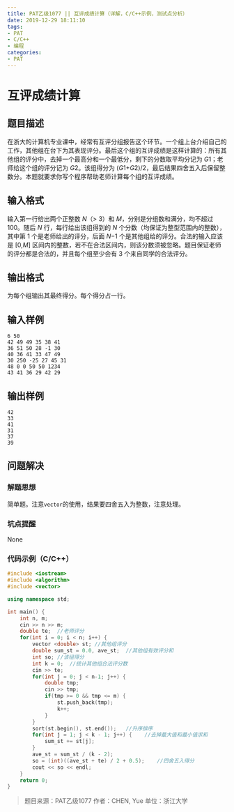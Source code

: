 ```yaml
---
title: PAT乙级1077 || 互评成绩计算（详解，C/C++示例，测试点分析）
date: 2019-12-29 18:11:10
tags:
- PAT
- C/C++
- 编程
categories:
- PAT
---
```


# **互评成绩计算**
## **题目描述**
在浙大的计算机专业课中，经常有互评分组报告这个环节。一个组上台介绍自己的工作，其他组在台下为其表现评分。最后这个组的互评成绩是这样计算的：所有其他组的评分中，去掉一个最高分和一个最低分，剩下的分数取平均分记为 *G*1；老师给这个组的评分记为 *G*2。该组得分为 (*G*1+*G*2)/2，最后结果四舍五入后保留整数分。本题就要求你写个程序帮助老师计算每个组的互评成绩。

## **输入格式**
输入第一行给出两个正整数 *N*（> 3）和 *M*，分别是分组数和满分，均不超过 100。随后 *N* 行，每行给出该组得到的 *N* 个分数（均保证为整型范围内的整数），其中第 1 个是老师给出的评分，后面 *N*−1 个是其他组给的评分。合法的输入应该是 [0,*M*] 区间内的整数，若不在合法区间内，则该分数须被忽略。题目保证老师的评分都是合法的，并且每个组至少会有 3 个来自同学的合法评分。

## **输出格式**

为每个组输出其最终得分。每个得分占一行。

## **输入样例**
```null
6 50
42 49 49 35 38 41
36 51 50 28 -1 30
40 36 41 33 47 49
30 250 -25 27 45 31
48 0 0 50 50 1234
43 41 36 29 42 29
```
## **输出样例**
```null
42
33
41
31
37
39
```

## 问题解决
### 解题思想
简单题。注意`vector`的使用，结果要四舍五入为整数，注意处理。

### 坑点提醒

None

### 代码示例（C/C++）

```cpp
#include <iostream>
#include <algorithm>
#include <vector>

using namespace std;

int main() {
    int n, m;
    cin >> n >> m;
    double te;  //老师评分
    for(int i = 0; i < n; i++) {
        vector <double> st; //其他组评分
        double sum_st = 0.0, ave_st;  //其他组有效评分和
        int so; //该组得分
        int k = 0;  //统计其他组合法评分数
        cin >> te;
        for(int j = 0; j < n-1; j++) {
            double tmp;
            cin >> tmp;
            if(tmp >= 0 && tmp <= m) {
                st.push_back(tmp);
                k++;
            }
        }
        sort(st.begin(), st.end());   //升序排序
        for(int j = 1; j < k - 1; j++) {    //去掉最大值和最小值求和
            sum_st += st[j];
        }
        ave_st = sum_st / (k - 2);
        so = (int)((ave_st + te) / 2 + 0.5);    //四舍五入得分
        cout << so << endl;
    }
    return 0;
}
```
>题目来源：PAT乙级1077
>作者：CHEN, Yue
>单位：浙江大学